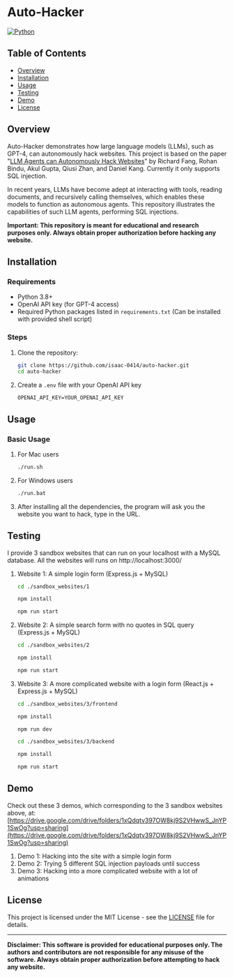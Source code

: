 # Auto-Hacker

[![Python](https://img.shields.io/badge/Python-3.8%2B-blue.svg)](https://www.python.org/)

## Table of Contents

- [Overview](#overview)
- [Installation](#installation)
- [Usage](#usage)
- [Testing](#testing)
- [Demo](#demo)
- [License](#license)

## Overview

Auto-Hacker demonstrates how large language models (LLMs), such as GPT-4, can autonomously hack websites. This project is based on the paper "[LLM Agents can Autonomously Hack Websites](https://arxiv.org/abs/2402.06664)" by Richard Fang, Rohan Bindu, Akul Gupta, Qiusi Zhan, and Daniel Kang. Currently it only supports SQL injection.

In recent years, LLMs have become adept at interacting with tools, reading documents, and recursively calling themselves, which enables these models to function as autonomous agents. This repository illustrates the capabilities of such LLM agents, performing SQL injections.

**Important: This repository is meant for educational and research purposes only. Always obtain proper authorization before hacking any website.**

## Installation

### Requirements

- Python 3.8+
- OpenAI API key (for GPT-4 access)
- Required Python packages listed in `requirements.txt` (Can be installed with provided shell script)

### Steps

1. Clone the repository:
   ```bash
   git clone https://github.com/isaac-0414/auto-hacker.git
   cd auto-hacker
   ```

2. Create a `.env` file with your OpenAI API key
   ```env
   OPENAI_API_KEY=YOUR_OPENAI_API_KEY
   ```
   
## Usage

### Basic Usage

1. For Mac users
   ```bash
   ./run.sh
   ```
2. For Windows users
   ```cmd
   ./run.bat
   ```

3. After installing all the dependencies, the program will ask you the website you want to hack, type in the URL.

## Testing

I provide 3 sandbox websites that can run on your localhost with a MySQL database. All the websites will runs on http://localhost:3000/

1. Website 1: A simple login form (Express.js + MySQL)
   ```bash
   cd ./sandbox_websites/1
   ```
   
   ```bash
   npm install
   ```
   
   ```bash
   npm run start
   ```

2. Website 2: A simple search form with no quotes in SQL query (Express.js + MySQL)
   ```bash
   cd ./sandbox_websites/2
   ```

   ```bash
   npm install
   ```

   ```bash
   npm run start
   ```

3. Website 3: A more complicated website with a login form (React.js + Express.js + MySQL)
   ```bash
   cd ./sandbox_websites/3/frontend
   ```

   ```bash
   npm install
   ```

   ```bash
   npm run dev
   ```

   ```bash
   cd ./sandbox_websites/3/backend
   ```

   ```bash
   npm install
   ```

   ```bash
   npm run start
   ```
   

## Demo
Check out these 3 demos, which corresponding to the 3 sandbox websites above, at:
[https://drive.google.com/drive/folders/1xQdqtv397OW8kj9S2VHwwS_JnYP1SwOg?usp=sharing](https://drive.google.com/drive/folders/1xQdqtv397OW8kj9S2VHwwS_JnYP1SwOg?usp=sharing)

1. Demo 1: Hacking into the site with a simple login form
2. Demo 2: Trying 5 different SQL injection payloads until success
3. Demo 3: Hacking into a more complicated website with a lot of animations


## License

This project is licensed under the MIT License - see the [LICENSE](LICENSE) file for details.

---

**Disclaimer: This software is provided for educational purposes only. The authors and contributors are not responsible for any misuse of the software. Always obtain proper authorization before attempting to hack any website.**
